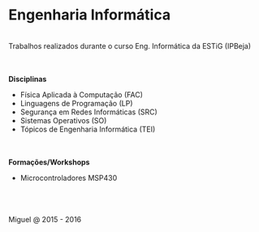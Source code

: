 # Engenharia Informática
<br>Trabalhos realizados durante o curso Eng. Informática da ESTiG (IPBeja)

<br><br>
**Disciplinas**
* Física Aplicada à Computação (FAC)
* Linguagens de Programação (LP)
* Segurança em Redes Informáticas (SRC)
* Sistemas Operativos (SO)
* Tópicos de Engenharia Informática (TEI)

<br><br>
**Formações/Workshops**
* Microcontroladores MSP430



<br><br><br>
Miguel @ 2015 - 2016
